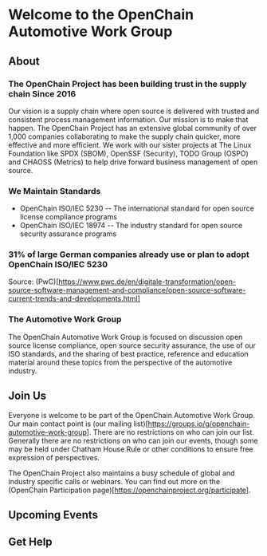 # Welcome to the OpenChain Automotive Work Group

## About

### The OpenChain Project has been building trust in the supply chain Since 2016

Our vision is a supply chain where open source is delivered with trusted and consistent process management information. Our mission is to make that happen. The OpenChain Project has an extensive global community of over 1,000 companies collaborating to make the supply chain quicker, more effective and more efficient. We work with our sister projects at The Linux Foundation like SPDX (SBOM), OpenSSF (Security), TODO Group (OSPO) and CHAOSS (Metrics) to help drive forward business management of open source.

### We Maintain Standards

 - OpenChain ISO/IEC 5230
 -- The international standard for open source license compliance programs
 - OpenChain ISO/IEC 18974
 -- The industry standard for open source security assurance programs

### 31% of large German companies already use or plan to adopt OpenChain ISO/IEC 5230
Source: (PwC)[https://www.pwc.de/en/digitale-transformation/open-source-software-management-and-compliance/open-source-software-current-trends-and-developments.html]

### The Automotive Work Group

The OpenChain Automotive Work Group is focused on discussion open source license compliance, open source security assurance, the use of our ISO standards, and the sharing of best practice, reference and education material around these topics from the perspective of the automotive industry. 

## Join Us

Everyone is welcome to be part of the OpenChain Automotive Work Group. Our main contact point is (our mailing list)[https://groups.io/g/openchain-automotive-work-group]. There are no restrictions on who can join our list. Generally there are no restrictions on who can join our events, though some may be held under Chatham House Rule or other conditions to ensure free expression of perspectives. 

The OpenChain Project also maintains a busy schedule of global and industry specific calls or webinars. You can find out more on the (OpenChain Participation page)[https://openchainproject.org/participate].

## Upcoming Events



## Get Help

